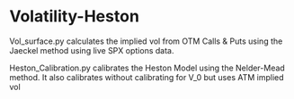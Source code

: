 # Volatility-Heston

Vol_surface.py calculates the implied vol from OTM Calls & Puts using the Jaeckel method using live SPX options data.

Heston_Calibration.py calibrates the Heston Model using the Nelder-Mead method.
It also calibrates without calibrating for V_0 but uses ATM implied vol
